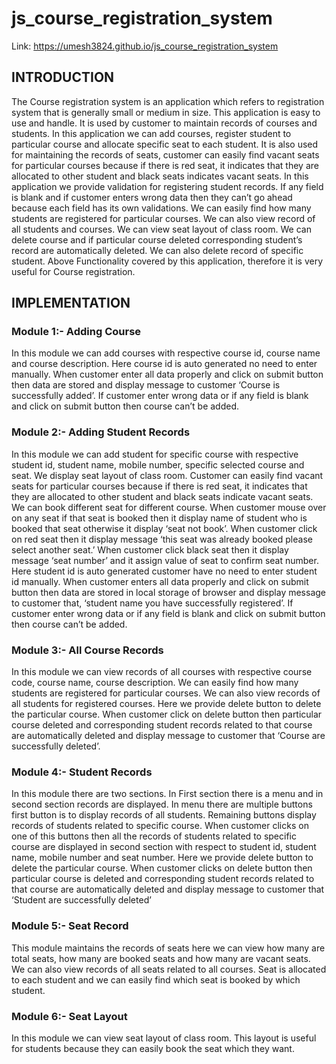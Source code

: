 # js_course_registration_system

Link: https://umesh3824.github.io/js_course_registration_system

## INTRODUCTION
The Course registration system is an application which refers to registration system that is generally small or medium in size. This application is easy to use and handle. It is used by customer to maintain records of courses and students. In this application we can add courses, register student to particular course and allocate specific seat to each student. It is also used for maintaining the records of seats, customer can easily find vacant seats for particular courses because if there is red seat, it indicates that they are allocated to other student and black seats indicates vacant seats.
In this application we provide validation for registering student records. If any field is blank and if customer enters wrong data then they can’t go ahead because each field has its own validations. We can easily find how many students are registered for particular courses. We can also view record of all students and courses. We can view seat layout of class room. We can delete course and if particular course deleted corresponding student’s record are automatically deleted. We can also delete record of specific student. Above Functionality covered by this application, therefore it is very useful for Course registration.


## IMPLEMENTATION

### Module 1:- Adding Course
In this module we can add courses with respective course id, course name and course description. Here course id is auto generated no need to enter manually. When customer enter all data properly and click on submit button then data are stored and display message to customer ‘Course is successfully added’. If customer enter wrong data or if any field is blank and click on submit button then course can’t be added.

### Module 2:- Adding Student Records
In this module we can add student for specific course with respective student id, student name, mobile number, specific selected course and seat. We display seat layout of class room. Customer can easily find vacant seats for particular courses because if there is red seat, it indicates that they are allocated to other student and black seats indicate vacant seats. We can book different seat for different course. When customer mouse over on any seat if that seat is booked then it display name of student who is booked that seat otherwise it display ‘seat not book’. When customer click on red seat then it display message ‘this seat was already booked please select another seat.’ When customer click black seat then it display message ‘seat number’ and it assign value of seat to confirm seat number. Here student id is auto generated customer have no need to enter student id manually. When customer enters all data properly and click on submit button then data are stored in local storage of browser and display message to customer that, ‘student name you have successfully registered’. If customer enter wrong data or if any field is blank and click on submit button then course can’t be added.

### Module 3:- All Course Records
In this module we can view records of all courses with respective course code, course name, course description. We can easily find how many students are registered for particular courses. We can also view records of all students for registered courses. Here we provide delete button to delete the particular course. When customer click on delete button then particular course deleted and corresponding student records related to that course are automatically deleted and display message to customer that ‘Course are successfully deleted’.

### Module 4:- Student Records
In this module there are two sections. In First section there is a menu and in second section records are displayed. In menu there are multiple buttons first button is to display records of all students. Remaining buttons display records of students related to specific course. When customer clicks on one of this buttons then all the records of students related to specific course are displayed in second section with respect to student id, student name, mobile number and seat number. Here we provide delete button to delete the particular course. When customer clicks on delete button then particular course is deleted and corresponding student records related to that course are automatically deleted and display message to customer that ‘Student are successfully deleted’

### Module 5:- Seat Record
This module maintains the records of seats here we can view how many are total seats, how many are booked seats and how many are vacant seats. We can also view records of all seats related to all courses. Seat is allocated to each student and we can easily find which seat is booked by which student.

### Module 6:- Seat Layout
In this module we can view seat layout of class room. This layout is useful for students because they can easily book the seat which they want.
